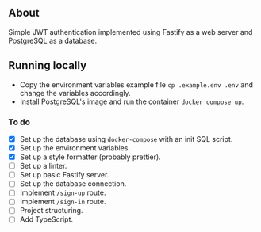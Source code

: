 ## About
Simple JWT authentication implemented using Fastify as a web server and PostgreSQL as a database.

## Running locally
- Copy the environment variables example file `cp .example.env .env` and change the variables accordingly.
- Install PostgreSQL's image and run the container `docker compose up`.

### To do
- [x] Set up the database using `docker-compose` with an init SQL script.
- [x] Set up the environment variables.
- [x] Set up a style formatter (probably prettier).
- [ ] Set up a linter.
- [ ] Set up basic Fastify server.
- [ ] Set up the database connection.
- [ ] Implement `/sign-up` route.
- [ ] Implement `/sign-in` route.
- [ ] Project structuring.
- [ ] Add TypeScript.

